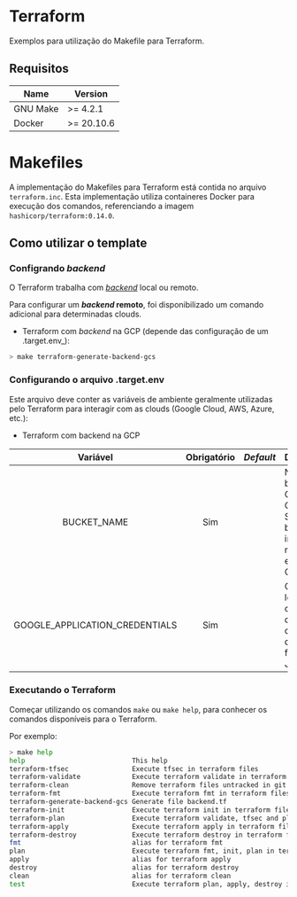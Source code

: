 # Terraform

Exemplos para utilização do Makefile para Terraform.

## Requisitos

| Name | Version |
|------|---------|
| GNU Make | >= 4.2.1 |
| Docker | >= 20.10.6 |

# Makefiles

A implementação do Makefiles para Terraform está contida no arquivo `terraform.inc`. Esta implementação utiliza containeres Docker para execução dos comandos, referenciando a imagem `hashicorp/terraform:0.14.0`.

## Como utilizar o template

### Configrando _backend_

O Terraform trabalha com [_backend_](https://www.terraform.io/docs/language/settings/_backend_s/index.html) local ou remoto.

Para configurar um **_backend_ remoto**, foi disponibilizado um comando adicional para determinadas clouds.

- Terraform com _backend_ na GCP (depende das configuração de um .target.env_):

```sh
> make terraform-generate-backend-gcs
```

### Configurando o arquivo .target.env

Este arquivo deve conter as variáveis de ambiente geralmente utilizadas pelo Terraform para interagir com as clouds (Google Cloud, AWS, Azure, etc.):


- Terraform com backend na GCP

|   Variável                      |  Obrigatório   |  _Default_        | Descrição     |
|    :---:                        |     :---:      |     :---:         | :---          |
| BUCKET_NAME                     |   Sim          |                   | Nome do bucket na Google Cloud Storage. O bucket informado na deve existir na GCP. |
| GOOGLE_APPLICATION_CREDENTIALS  |   Sim          |                   | Caminho local para o arquivo de credenciais da GCP no formato JSON.  |


### Executando o Terraform

Começar utilizando os comandos `make` ou `make help`, para conhecer os comandos disponíveis para o Terraform.

Por exemplo:

```sh
> make help
help                           This help
terraform-tfsec                Execute tfsec in terraform files
terraform-validate             Execute terraform validate in terraform files
terraform-clean                Remove terraform files untracked in git
terraform-fmt                  Execute terraform fmt in terraform files
terraform-generate-backend-gcs Generate file backend.tf
terraform-init                 Execute terraform init in terraform files
terraform-plan                 Execute terraform validate, tfsec and plan in terraform files
terraform-apply                Execute terraform apply in terraform files
terraform-destroy              Execute terraform destroy in terraform files
fmt                            alias for terraform fmt
plan                           Execute terraform fmt, init, plan in terraform files
apply                          alias for terraform apply
destroy                        alias for terraform destroy
clean                          alias for terraform clean
test                           Execute terraform plan, apply, destroy in terraform files
```

